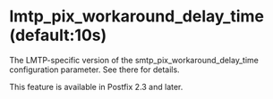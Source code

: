 # lmtp_pix_workaround_delay_time (default:10s) 

 The LMTP-specific version of the smtp_pix_workaround_delay_time
configuration parameter.  See there for details. 

 This feature is available in Postfix 2.3 and later. 



